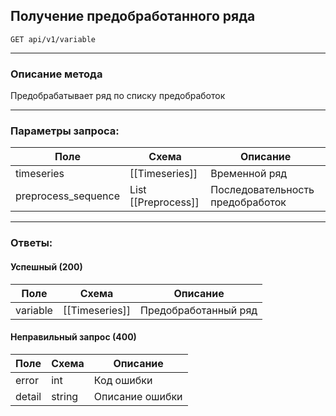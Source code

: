 ## Получение предобработанного ряда
`GET api/v1/variable`

--- 
### Описание метода
Предобрабатывает ряд по списку предобработок

---
### Параметры запроса:

| Поле                | Схема               | Описание                         |
| ------------------- | ------------------- | -------------------------------- |
| timeseries          | [[Timeseries]]      | Временной ряд                    |
| preprocess_sequence | List [[Preprocess]] | Последовательность предобработок |

---
### Ответы:
#### Успешный (200)
| Поле        | Схема                | Описание                                                                                                          |
| ----------- | -------------------- | ----------------------------------------------------------------------------------------------------------------- |
| variable    | [[Timeseries]]       | Предобработанный ряд                                                                                              |
#### Неправильный запрос (400)
| Поле   | Схема  | Описание        |
| ------ | ------ | --------------- |
| error  | int    | Код ошибки      |
| detail | string | Описание ошибки |
